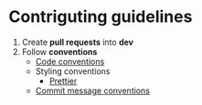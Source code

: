 # Contriguting guidelines

1. Create **pull requests** into **dev**
1. Follow **conventions**
	- [Code conventions](https://github.com/cpuabuse/conventions/tree/master/languages)
	- Styling conventions
		- [Prettier](https://prettier.io)
	- [Commit message conventions](https://github.com/cpuabuse/conventions/blob/master/git/commits.md)